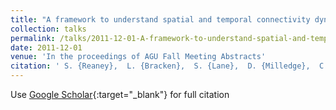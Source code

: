 ```yaml
---
title: "A framework to understand spatial and temporal connectivity dynamics at hill slope and catchment scales."
collection: talks
permalink: /talks/2011-12-01-A-framework-to-understand-spatial-and-temporal-connectivity-dynamics-at-hill-slope-and-catchment-scales
date: 2011-12-01
venue: 'In the proceedings of AGU Fall Meeting Abstracts'
citation: ' S. {Reaney},  L. {Bracken},  S. {Lane},  D. {Milledge},  C. {Williams}, &quot;A framework to understand spatial and temporal connectivity dynamics at hill slope and catchment scales..&quot; In the proceedings of AGU Fall Meeting Abstracts, 2011.'
---
```

Use [Google Scholar](https://scholar.google.com/scholar?q=A+framework+to+understand+spatial+and+temporal+connectivity+dynamics+at+hill+slope+and+catchment+scales.){:target="_blank"} for full citation